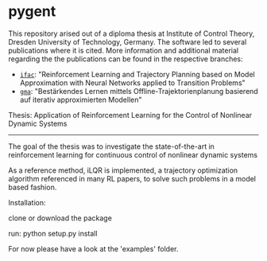 # pygent

This repository arised out of a diploma thesis at Institute of Control Theory, Dresden University of Technology, Germany. The software led to several publications where it is cited. More information and additional material regarding the the publications can be found in the respective branches:

- [`ifac`](../../tree/ifac): "Reinforcement Learning and Trajectory Planning based on Model Approximation with Neural Networks applied to Transition Problems"
- [`gma`](../../tree/gma): "Bestärkendes Lernen mittels Offline-Trajektorienplanung basierend auf iterativ approximierten Modellen"

Thesis: Application of Reinforcement Learning for the Control of Nonlinear Dynamic Systems


---


The goal of the thesis was to investigate the state-of-the-art in reinforcement learning for continuous control of nonlinear dynamic systems

As a reference method, iLQR is implemented, a trajectory optimization algorithm referenced in many RL papers, to solve such problems in a model based fashion.

Installation:

  clone or download the package

  run: python setup.py install

For now please have a look at the 'examples' folder.
